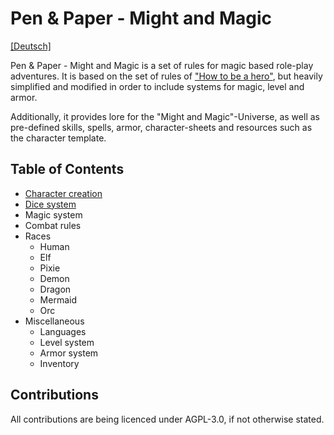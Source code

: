 # Pen & Paper - Might and Magic
[\[Deutsch\]](README_de.md)

Pen & Paper - Might and Magic is a set of rules for magic based role-play adventures. 
It is based on the set of rules of ["How to be a hero"](https://howtobeahero.de/index.php?title=Hauptseite), 
but heavily simplified and modified in order to include systems for magic, level and armor.

Additionally, it provides lore for the "Might and Magic"-Universe, as well as pre-defined skills, spells, armor, 
character-sheets and resources such as the character template.

## Table of Contents
* [Character creation](character_creation/en.md)
* [Dice system](dice_system/en.md)
* Magic system
* Combat rules
* Races
    * Human
    * Elf
    * Pixie
    * Demon
    * Dragon
    * Mermaid
    * Orc
* Miscellaneous
    * Languages
    * Level system
    * Armor system
    * Inventory 

## Contributions
All contributions are being licenced under AGPL-3.0, if not otherwise stated.